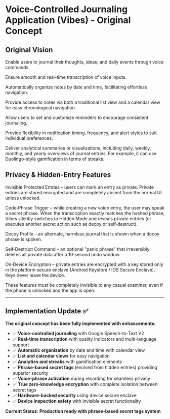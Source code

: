 # Voice-Controlled Journaling Application (Vibes) - Original Concept


## Original Vision

Enable users to journal their thoughts, ideas, and daily events through voice commands.

Ensure smooth and real-time transcription of voice inputs.

Automatically organize notes by date and time, facilitating effortless navigation.

Provide access to notes via both a traditional list view and a calendar view for easy chronological navigation.

Allow users to set and customize reminders to encourage consistent journaling.

Provide flexibility in notification timing, frequency, and alert styles to suit individual preferences.

Deliver analytical summaries or visualizations, including daily, weekly, monthly, and yearly overviews of journal entries. For example, it can use Duolingo-style gamification in terms of streaks.

## Privacy & Hidden‑Entry Features

Invisible Protected Entries – users can mark an entry as private. Private entries are stored encrypted and are completely absent from the normal UI unless unlocked.

Code‑Phrase Trigger – while creating a new voice entry, the user may speak a secret phrase. When the transcription exactly matches the hashed phrase, Vibes silently switches to Hidden Mode and reveals private entries (or executes another secret action such as decoy or self‑destruct).

Decoy Profile – an alternate, harmless journal that is shown when a decoy phrase is spoken.

Self‑Destruct Command – an optional "panic phrase" that irreversibly deletes all private data after a 10‑second undo window.

On‑Device Encryption – private entries are encrypted with a key stored only in the platform secure enclave (Android Keystore / iOS Secure Enclave).  Keys never leave the device.

These features must be completely invisible to any casual examiner, even if the phone is unlocked and the app is open.

---

## Implementation Update ✅

**The original concept has been fully implemented with enhancements:**

- ✅ **Voice-controlled journaling** with Google Speech-to-Text V2
- ✅ **Real-time transcription** with quality indicators and multi-language support
- ✅ **Automatic organization** by date and time with calendar view
- ✅ **List and calendar views** for easy navigation
- ✅ **Analytics and streaks** with gamification elements
- ✅ **Phrase-based secret tags** (evolved from hidden entries) providing superior security
- ✅ **Voice-phrase activation** during recording for seamless privacy
- ✅ **True zero-knowledge encryption** with complete isolation between secret tags
- ✅ **Hardware-backed security** using device secure enclave
- ✅ **Device inspection safety** with invisible secret functionality

**Current Status: Production ready with phrase-based secret tags system**  
